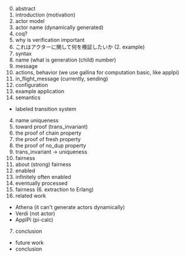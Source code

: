 0. abstract
1. introduction (motivation)
  1. actor model
  2. actor name (dynamically generated)
  3. coq?
  4. why is verification important
  5. これはアクターに関して何を検証したいか
(2. example)
2. syntax
  1. name (what is generation (child) number)
  2. message
  3. actions, behavior (we use gallina for computation basic, like applpi)
  4. in_flight_message (currently, sending)
  5. configuration
  6. example application
3. semantics
  - labeled transition system
4. name uniqueness
  1. toward proof (trans_invariant)
  2. the proof of chain property
  3. the proof of fresh property
  4. the proof of no_dup property
  5. trans_invariant -> uniqueness
5. fairness
  1. about (strong) fairness
  2. enabled
  3. infinitely often enabled
  4. eventually processed
  5. fairness
(6. extraction to Erlang)
6. related work
  - Athena (it can't generate actors dynamically)
  - Verdi (not actor)
  - ApplPi (pi-calc)
7. conclusion
  - future work
  - conclusion
